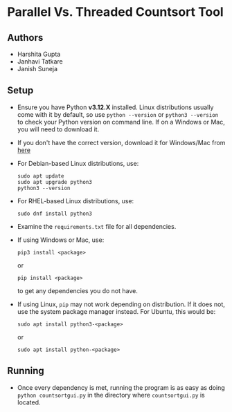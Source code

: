 # Parallel Vs. Threaded Countsort Tool

## Authors
- Harshita Gupta
- Janhavi Tatkare
- Janish Suneja

## Setup
- Ensure you have Python **v3.12.X** installed. Linux distributions usually come with it by default, so use `python --version` or `python3 --version` to check your Python version on command line. If on a Windows or Mac, you will need to download it.

- If you don't have the correct version, download it for Windows/Mac from [here](https://www.python.org/downloads/)

- For Debian-based Linux distributions, use:

    ```
    sudo apt update
    sudo apt upgrade python3
    python3 --version
    ```

- For RHEL-based Linux distributions, use:

    ```
    sudo dnf install python3
    ```

- Examine the `requirements.txt` file for all dependencies.

- If using Windows or Mac, use:

    ```
    pip3 install <package>
    ``` 
    or 
    
    ```
    pip install <package>
    ``` 
    to get any dependencies you do not have.

- If using Linux, `pip` may not work depending on distribution. If it does not, use the system package manager instead. For Ubuntu, this would be:
    ```
    sudo apt install python3-<package>
    ```
    
    or 
    
    ```
    sudo apt install python-<package>
    ```

## Running

- Once every dependency is met, running the program is as easy as doing `python countsortgui.py` in the directory where `countsortgui.py` is located.
